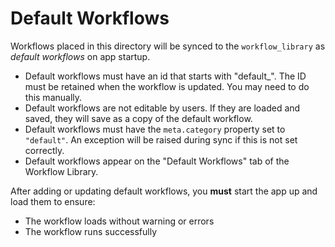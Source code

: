 # Default Workflows

Workflows placed in this directory will be synced to the `workflow_library` as
_default workflows_ on app startup.

- Default workflows must have an id that starts with "default\_". The ID must be retained when the workflow is updated. You may need to do this manually.
- Default workflows are not editable by users. If they are loaded and saved,
  they will save as a copy of the default workflow.
- Default workflows must have the `meta.category` property set to `"default"`.
  An exception will be raised during sync if this is not set correctly.
- Default workflows appear on the "Default Workflows" tab of the Workflow
  Library.

After adding or updating default workflows, you **must** start the app up and
load them to ensure:

- The workflow loads without warning or errors
- The workflow runs successfully
